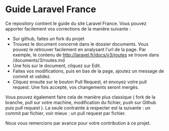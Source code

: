 Guide Laravel France
====================

Ce repository contient le guide du site Laravel France. Vous pouvez apporter facilement vos corrections de la manière suivante :

- Sur github, faites un fork du projet
- Trouvez le document concerné dans le dossier documents. Vous pouvez le retrouver facilement en analysant l'url de la page. Par exemple, le contenu de http://laravel.fr/docs/v3/routes se trouve dans /documents/3/routes.md
- Une fois sur le document, cliquez sur Edit.
- Faites vos modifications, puis en bas de la page, ajoutez un message de commit et validez.
- Cliquez ensuite sur le bouton Pull Request, et envoyez votre pull request. Une fois accepté, vos changements seront mergés.

Vous pouvez également faire cela de manière plus classique ( fork de la branche, pull sur votre machine, modification du fichier, push sur Github puis pull request ). La seule contrainte à respecter est la suivante : un commit par fichier, voir mieux : un pull request par fichier.

Nous vous remercions par avance pour votre contribution à ce projet.
